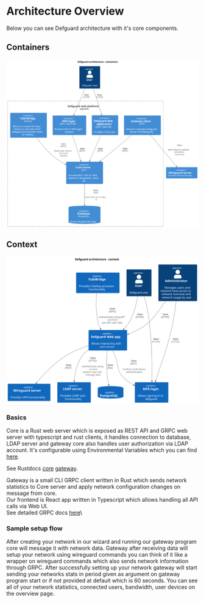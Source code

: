 # Architecture Overview

Below you can see Defguard architecture with it's core components.

## Containers
![Container look at Defguard architecture ](puml/architecture-containers.svg)

## Context 
![Context look at Defguard architecture ](puml/architecture-context.svg)

### Basics

Core is a Rust web server which is exposed as REST API and GRPC web server with typescript and rust clients, it handles connection to database, LDAP server and gateway core also handles user authorization via LDAP account. It's configurable using Environmental Variables which you can find [here](environmental-variables-configuration.md).

See Rustdocs [core](https://google.com) [gateway](https://google.com).

Gateway is a small CLI GRPC client written in Rust which sends network statistics to Core server and apply network configuration changes on message from core.\
Our frontend is React app written in Typescript which allows handling all API calls via Web UI.\
See detailed GRPC docs [here](https://google.com)\


### Sample setup flow

After creating your network in our wizard and running our gateway program core will message it with network data. Gateway after receiving data will setup your network using wireguard commands you can think of it like a wrapper on wireguard commands which also sends network information through GRPC. After successfully setting up your network gateway will start sending your networks stats in period given as argument on gateway program start or if not provided at default which is 60 seconds. You can see all of your network statistics, connected users, bandwidth, user devices on the overview page.

